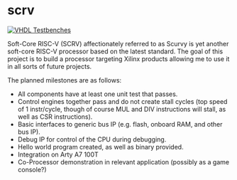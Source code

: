 # scrv

[![VHDL Testbenches](https://github.com/sweeneyal/scrv/actions/workflows/scrv_tests.yml/badge.svg)](https://github.com/sweeneyal/scrv/actions/workflows/scrv_tests.yml)

Soft-Core RISC-V (SCRV) affectionately referred to as Scurvy is yet another soft-core RISC-V processor based on the latest standard. The goal of this project is to build a processor targeting Xilinx products allowing me to use it in all sorts of future projects. 

The planned milestones are as follows:
- All components have at least one unit test that passes.
- Control engines together pass and do not create stall cycles (top speed of 1 instr/cycle, though of course MUL and DIV instructions will stall, as well as CSR instructions).
- Basic interfaces to generic bus IP (e.g. flash, onboard RAM, and other bus IP).
- Debug IP for control of the CPU during debugging.
- Hello world program created, as well as binary provided.
- Integration on Arty A7 100T
- Co-Processor demonstration in relevant application (possibly as a game console?)

